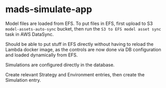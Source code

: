 # mads-simulate-app

Model files are loaded from EFS.  To put files in EFS, first upload to S3 `model-assets-auto-sync` bucket, then run the `S3 to EFS model asset sync` task in AWS DataSync.

Should be able to put stuff in EFS directly without having to reload the Lambda docker image, as the controls are now done via DB configuration and loaded dynamically from EFS.

Simulations are configured directly in the database.

Create relevant Strategy and Environment entries, then create the Simulation entry.